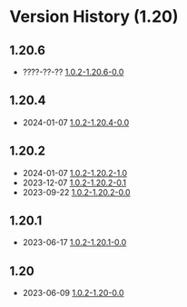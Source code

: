 # Version History (1.20)

## 1.20.6

- ????-??-?? [1.0.2-1.20.6-0.0](1.0.2-1.20.6-0.0.md)

## 1.20.4

- 2024-01-07 [1.0.2-1.20.4-0.0](1.0.2-1.20.4-0.0.md)

## 1.20.2

- 2024-01-07 [1.0.2-1.20.2-1.0](1.0.2-1.20.2-1.0.md)
- 2023-12-07 [1.0.2-1.20.2-0.1](1.0.2-1.20.2-0.1.md)
- 2023-09-22 [1.0.2-1.20.2-0.0](1.0.2-1.20.2-0.0.md)

## 1.20.1

- 2023-06-17 [1.0.2-1.20.1-0.0](1.0.2-1.20.1-0.0.md)

## 1.20

- 2023-06-09 [1.0.2-1.20-0.0](1.0.2-1.20.0-0.0.md)
